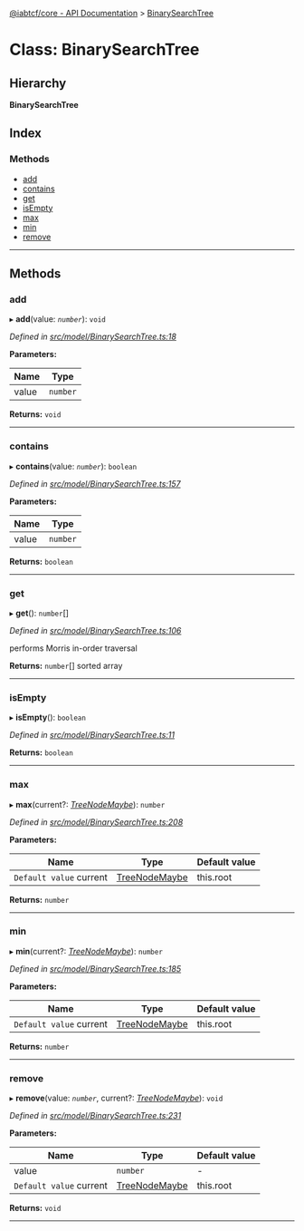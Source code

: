 [@iabtcf/core - API Documentation](../README.md) > [BinarySearchTree](../classes/_iabtcf_core___api_documentation.binarysearchtree.md)

# Class: BinarySearchTree

## Hierarchy

**BinarySearchTree**

## Index

### Methods

* [add](_iabtcf_core___api_documentation.binarysearchtree.md#add)
* [contains](_iabtcf_core___api_documentation.binarysearchtree.md#contains)
* [get](_iabtcf_core___api_documentation.binarysearchtree.md#get)
* [isEmpty](_iabtcf_core___api_documentation.binarysearchtree.md#isempty)
* [max](_iabtcf_core___api_documentation.binarysearchtree.md#max)
* [min](_iabtcf_core___api_documentation.binarysearchtree.md#min)
* [remove](_iabtcf_core___api_documentation.binarysearchtree.md#remove)

---

## Methods

<a id="add"></a>

###  add

▸ **add**(value: *`number`*): `void`

*Defined in [src/model/BinarySearchTree.ts:18](https://github.com/chrispaterson/iabtcf/blob/883c677/modules/core/src/model/BinarySearchTree.ts#L18)*

**Parameters:**

| Name | Type |
| ------ | ------ |
| value | `number` |

**Returns:** `void`

___
<a id="contains"></a>

###  contains

▸ **contains**(value: *`number`*): `boolean`

*Defined in [src/model/BinarySearchTree.ts:157](https://github.com/chrispaterson/iabtcf/blob/883c677/modules/core/src/model/BinarySearchTree.ts#L157)*

**Parameters:**

| Name | Type |
| ------ | ------ |
| value | `number` |

**Returns:** `boolean`

___
<a id="get"></a>

###  get

▸ **get**(): `number`[]

*Defined in [src/model/BinarySearchTree.ts:106](https://github.com/chrispaterson/iabtcf/blob/883c677/modules/core/src/model/BinarySearchTree.ts#L106)*

performs Morris in-order traversal

**Returns:** `number`[]
sorted array

___
<a id="isempty"></a>

###  isEmpty

▸ **isEmpty**(): `boolean`

*Defined in [src/model/BinarySearchTree.ts:11](https://github.com/chrispaterson/iabtcf/blob/883c677/modules/core/src/model/BinarySearchTree.ts#L11)*

**Returns:** `boolean`

___
<a id="max"></a>

###  max

▸ **max**(current?: *[TreeNodeMaybe](../#treenodemaybe)*): `number`

*Defined in [src/model/BinarySearchTree.ts:208](https://github.com/chrispaterson/iabtcf/blob/883c677/modules/core/src/model/BinarySearchTree.ts#L208)*

**Parameters:**

| Name | Type | Default value |
| ------ | ------ | ------ |
| `Default value` current | [TreeNodeMaybe](../#treenodemaybe) |  this.root |

**Returns:** `number`

___
<a id="min"></a>

###  min

▸ **min**(current?: *[TreeNodeMaybe](../#treenodemaybe)*): `number`

*Defined in [src/model/BinarySearchTree.ts:185](https://github.com/chrispaterson/iabtcf/blob/883c677/modules/core/src/model/BinarySearchTree.ts#L185)*

**Parameters:**

| Name | Type | Default value |
| ------ | ------ | ------ |
| `Default value` current | [TreeNodeMaybe](../#treenodemaybe) |  this.root |

**Returns:** `number`

___
<a id="remove"></a>

###  remove

▸ **remove**(value: *`number`*, current?: *[TreeNodeMaybe](../#treenodemaybe)*): `void`

*Defined in [src/model/BinarySearchTree.ts:231](https://github.com/chrispaterson/iabtcf/blob/883c677/modules/core/src/model/BinarySearchTree.ts#L231)*

**Parameters:**

| Name | Type | Default value |
| ------ | ------ | ------ |
| value | `number` | - |
| `Default value` current | [TreeNodeMaybe](../#treenodemaybe) |  this.root |

**Returns:** `void`

___

